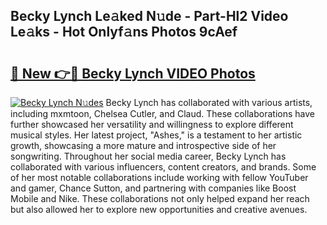 ## Becky Lynch Le𝚊ked N𝚞de - Part-Hl2 Video Le𝚊ks - Hot Onlyf𝚊ns Photos 9cAef

# <h2><a href="http://ac45197.deff.icu/?id=Becky+Lynch">🔗 New 👉🔴 Becky Lynch VIDEO Photos</a></h2>

[![Becky Lynch N𝚞des](https://i.imgur.com/rIISA9y.gif)](http://ac45197.deff.icu/?id=Becky+Lynch)
Becky Lynch has collaborated with various artists, including mxmtoon, Chelsea Cutler, and Claud. These collaborations have further showcased her versatility and willingness to explore different musical styles. Her latest project, "Ashes," is a testament to her artistic growth, showcasing a more mature and introspective side of her songwriting. Throughout her social media career, Becky Lynch has collaborated with various influencers, content creators, and brands. Some of her most notable collaborations include working with fellow YouTuber and gamer, Chance Sutton, and partnering with companies like Boost Mobile and Nike. These collaborations not only helped expand her reach but also allowed her to explore new opportunities and creative avenues.
